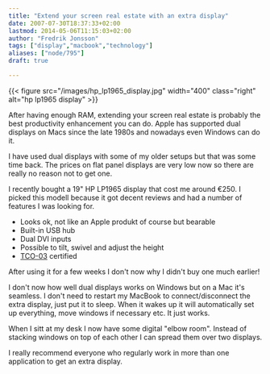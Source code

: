 ```yaml
---
title: "Extend your screen real estate with an extra display"
date: 2007-07-30T18:37:33+02:00
lastmod: 2014-05-06T11:15:03+02:00
author: "Fredrik Jonsson"
tags: ["display","macbook","technology"]
aliases: ["node/795"]
draft: true

---
```


{{< figure src="/images/hp_lp1965_display.jpg" width="400" class="right" alt="hp lp1965 display" >}}

After having enough RAM, extending your screen real estate is probably the best productivity enhancement you can do. Apple has supported dual displays on Macs since the late 1980s and nowadays even Windows can do it.

I have used dual displays with some of my older setups but that was some time back. The prices on flat panel displays are very low now so there are really no reason not to get one.

I recently bought a 19" HP LP1965 display that cost me around €250. I picked this modell because it got decent reviews and had a number of features I was looking for.

* Looks ok, not like an Apple produkt of course but bearable
* Built-in USB hub
* Dual DVI inputs
* Possible to tilt, swivel and adjust the height
* [TCO-03](http://www.tcodevelopment.com/pls/nvp/Document.Show?CID=1200&MID=45) certified

After using it for a few weeks I don't now why I didn't buy one much earlier!

I don't now how well dual displays works on Windows but on a Mac it's seamless. I don't need to restart my MacBook to connect/disconnect the extra display, just put it to sleep. When it wakes up it will automatically set up everything, move windows if necessary etc. It just works.

When I sitt at my desk I now have some digital "elbow room". Instead of stacking windows on top of each other I can spread them over two displays.

I really recommend everyone who regularly work in more than one application to get an extra display.

